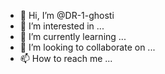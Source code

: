 - 👋 Hi, I’m @DR-1-ghosti
- 👀 I’m interested in ...
- 🌱 I’m currently learning ...
- 💞️ I’m looking to collaborate on ...
- 📫 How to reach me ...

<!---
DR-1-ghosti/DR-1-ghosti is a ✨ special ✨ repository because its `README.md` (this file) appears on your GitHub profile.
You can click the Preview link to take a look at your changes.
--->

